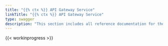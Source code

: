 ```yaml
---
title: "{{% ctx %}} API Gateway Service"
linkTitle: "{{% ctx %}} API Gateway Service"
type: swagger
description: "This section includes all reference documentation for the APIs exposed by the {{% ctx %}} API Gateway Service."
---
```


{{< workinprogress >}}
